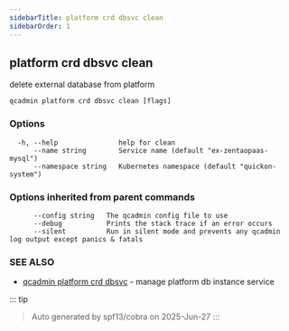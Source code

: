 ```yaml
---
sidebarTitle: platform crd dbsvc clean
sidebarOrder: 1
---
```


## platform crd dbsvc clean<Badge type="tip" text="4.0.0" />

delete external database from platform

```
qcadmin platform crd dbsvc clean [flags]
```

### Options

```
  -h, --help               help for clean
      --name string        Service name (default "ex-zentaopaas-mysql")
      --namespace string   Kubernetes namespace (default "quickon-system")
```

### Options inherited from parent commands

```
      --config string   The qcadmin config file to use
      --debug           Prints the stack trace if an error occurs
      --silent          Run in silent mode and prevents any qcadmin log output except panics & fatals
```

### SEE ALSO

* [qcadmin platform crd dbsvc](platform_crd_dbsvc.md)	 - manage platform db instance service

::: tip
>Auto generated by spf13/cobra on 2025-Jun-27
:::